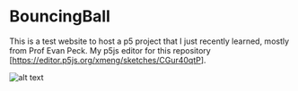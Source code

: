 # BouncingBall
This is a test website to host a p5 project that I just recently learned, mostly from Prof Evan Peck.
My p5js editor for this repository [<a href = "https://editor.p5js.org/xmeng/sketches/CGur40qtP">https://editor.p5js.org/xmeng/sketches/CGur40qtP</a>].

![alt text](https://github.com/xmeng234/BouncingBall-p5/blob/main/bouncingball.png?raw=true)
